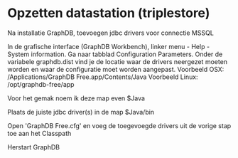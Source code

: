 # Opzetten datastation (triplestore)

Na installatie GraphDB, toevoegen jdbc drivers voor connectie MSSQL

In de grafische interface (GraphDB Workbench), linker menu - Help - System information. Ga naar tabblad Configuration Parameters. Onder de variabele graphdb.dist vind je de locatie waar de drivers neergezet moeten worden en waar de configuratie moet worden aangepast.
Voorbeeld OSX: /Applications/GraphDB Free.app/Contents/Java
Voorbeeld Linux: /opt/graphdb-free/app

Voor het gemak noem ik deze map even $Java

Plaats de juiste jdbc driver(s) in de map $Java/bin

Open 'GraphDB Free.cfg' en voeg de toegevoegde drivers uit de vorige stap toe aan het Classpath

Herstart GraphDB

